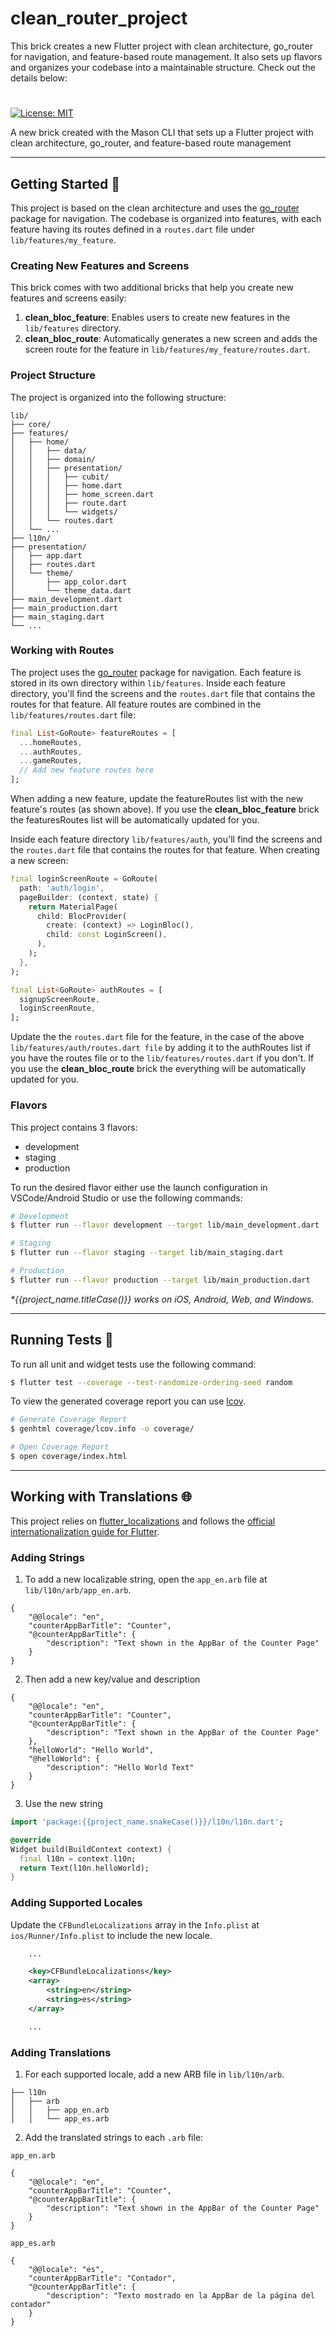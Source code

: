 
# clean_router_project

This brick creates a new Flutter project with clean architecture, go_router for navigation, and feature-based route management. It also sets up flavors and organizes your codebase into a maintainable structure. Check out the details below:

# 

[![License: MIT][license_badge]][license_link]

A new brick created with the Mason CLI that sets up a Flutter project with clean architecture, go_router, and feature-based route management

---

## Getting Started 🚀

This project is based on the clean architecture and uses the [go_router](https://pub.dev/packages/go_router) package for navigation. The codebase is organized into features, with each feature having its routes defined in a `routes.dart` file under `lib/features/my_feature`.

### Creating New Features and Screens

This brick comes with two additional bricks that help you create new features and screens easily:

1. **clean_bloc_feature**: Enables users to create new features in the `lib/features` directory.
2. **clean_bloc_route**: Automatically generates a new screen and adds the screen route for the feature in `lib/features/my_feature/routes.dart`.

### Project Structure

The project is organized into the following structure:

```
lib/
├── core/
├── features/
│   ├── home/
│   │   ├── data/
│   │   ├── domain/
│   │   ├── presentation/
│   │   │   ├── cubit/
│   │   │   ├── home.dart
│   │   │   ├── home_screen.dart
│   │   │   ├── route.dart
│   │   │   └── widgets/
│   │   └── routes.dart
│   └── ...
├── l10n/
├── presentation/
│   ├── app.dart
│   ├── routes.dart
│   └── theme/
│       ├── app_color.dart
│       └── theme_data.dart
├── main_development.dart
├── main_production.dart
├── main_staging.dart
└── ...

```

### Working with Routes

The project uses the [go_router](https://pub.dev/packages/go_router) package for navigation. 
Each feature is stored in its own directory within `lib/features`. Inside each feature directory, you'll find the screens and the `routes.dart` file that contains the routes for that feature. All feature routes are combined in the `lib/features/routes.dart` file:

```dart
final List<GoRoute> featureRoutes = [
  ...homeRoutes,
  ...authRoutes,
  ...gameRoutes,
  // Add new feature routes here
];
```

When adding a new feature, update the featureRoutes list with the new feature's routes (as shown above).
If you use the **clean_bloc_feature** brick the featuresRoutes list will be automatically updated for you.


Inside each feature directory `lib/features/auth`, you'll find the screens and the `routes.dart` file that contains the routes for that feature.
When creating a new screen:

```dart
final loginScreenRoute = GoRoute(
  path: 'auth/login',
  pageBuilder: (context, state) {
    return MaterialPage(
      child: BlocProvider(
        create: (context) => LoginBloc(),
        child: const LoginScreen(),
      ),
    );
  },
);

final List<GoRoute> authRoutes = [
  signupScreenRoute, 
  loginScreenRoute, 
];

```

Update the the `routes.dart` file for the feature, in the case of the above `lib/features/auth/routes.dart file` by adding it to the authRoutes list if 
you have the routes file or to the `lib/features/routes.dart` if you don't.
If you use the **clean_bloc_route** brick the everything will be automatically updated for you.



### Flavors

This project contains 3 flavors:

- development
- staging
- production

To run the desired flavor either use the launch configuration in VSCode/Android Studio or use the following commands:

```sh
# Development
$ flutter run --flavor development --target lib/main_development.dart

# Staging
$ flutter run --flavor staging --target lib/main_staging.dart

# Production
$ flutter run --flavor production --target lib/main_production.dart
```

_\*{{project_name.titleCase()}} works on iOS, Android, Web, and Windows._

---

## Running Tests 🧪

To run all unit and widget tests use the following command:

```sh
$ flutter test --coverage --test-randomize-ordering-seed random
```

To view the generated coverage report you can use [lcov](https://github.com/linux-test-project/lcov).

```sh
# Generate Coverage Report
$ genhtml coverage/lcov.info -o coverage/

# Open Coverage Report
$ open coverage/index.html
```

---

## Working with Translations 🌐

This project relies on [flutter_localizations][flutter_localizations_link] and follows the [official internationalization guide for Flutter][internationalization_link].

### Adding Strings

1. To add a new localizable string, open the `app_en.arb` file at `lib/l10n/arb/app_en.arb`.

```arb
{
    "@@locale": "en",
    "counterAppBarTitle": "Counter",
    "@counterAppBarTitle": {
        "description": "Text shown in the AppBar of the Counter Page"
    }
}
```

2. Then add a new key/value and description

```arb
{
    "@@locale": "en",
    "counterAppBarTitle": "Counter",
    "@counterAppBarTitle": {
        "description": "Text shown in the AppBar of the Counter Page"
    },
    "helloWorld": "Hello World",
    "@helloWorld": {
        "description": "Hello World Text"
    }
}
```

3. Use the new string

```dart
import 'package:{{project_name.snakeCase()}}/l10n/l10n.dart';

@override
Widget build(BuildContext context) {
  final l10n = context.l10n;
  return Text(l10n.helloWorld);
}
```

### Adding Supported Locales

Update the `CFBundleLocalizations` array in the `Info.plist` at `ios/Runner/Info.plist` to include the new locale.

```xml
    ...

    <key>CFBundleLocalizations</key>
	<array>
		<string>en</string>
		<string>es</string>
	</array>

    ...
```

### Adding Translations

1. For each supported locale, add a new ARB file in `lib/l10n/arb`.

```
├── l10n
│   ├── arb
│   │   ├── app_en.arb
│   │   └── app_es.arb
```

2. Add the translated strings to each `.arb` file:

`app_en.arb`

```arb
{
    "@@locale": "en",
    "counterAppBarTitle": "Counter",
    "@counterAppBarTitle": {
        "description": "Text shown in the AppBar of the Counter Page"
    }
}
```

`app_es.arb`

```arb
{
    "@@locale": "es",
    "counterAppBarTitle": "Contador",
    "@counterAppBarTitle": {
        "description": "Texto mostrado en la AppBar de la página del contador"
    }
}
```

[coverage_badge]: coverage_badge.svg
[flutter_localizations_link]: https://api.flutter.dev/flutter/flutter_localizations/flutter_localizations-library.html
[internationalization_link]: https://flutter.dev/docs/development/accessibility-and-localization/internationalization
[license_badge]: https://img.shields.io/badge/license-MIT-blue.svg
[license_link]: https://opensource.org/licenses/MIT
[very_good_analysis_link]: https://pub.dev/packages/very_good_analysis